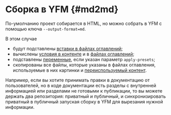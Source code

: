 # Сборка в YFM {#md2md}

По-умолчанию проект собирается в HTML, но можно собрать в YFM с помощью ключа `--output-format=md`.

В этом случае
- будут подставлены [вставки в файлах оглавлений](../../project/toc.md#includes);
- вычислены [условия в контенте](../../syntax.md#conditions) и в [файлах оглавлений](../../project/toc.md#when);
- подставлены [переменные](../../syntax.md#vars), если указан параметр `apply-presets`;
- скопированы все файлы, которые указаны в файлах оглавления, используемые в них картинки и [переиспользуемый контент](../../syntax.md#includes).

Например, если вы хотите принимать правки в документацию от пользователей, но в коде документации есть разделы с внутренней информацией или разделами не готовыми к публикации, то вы можете держать два репозитория: приватный и публичный, и синхронизировать приватный в публичный запуская сборку в YFM для вырезания нужной информации.